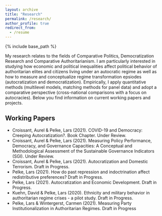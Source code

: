 ```yaml
---
layout: archive
title: "Research"
permalink: /research/
author_profile: true
redirect_from:
  - /resume
---
```


{% include base_path %}

My research relates to the fields of Comparative Politics, Democratization Research and Comparative Authoritarianism. I am particularly interested in studying how economic and political inequalities affect political behavior of authoritarian elites and citizens living under an autocratic regime as well as how to measure and conceptualize regime transformation epsiodes (autocratization and democratization). Empirically, I apply quantitative methods (multilevel models, matching methods for panel data) and adopt a comparative perspective (cross-national comparisons with a focus on autocracies). Below you find information on current working papers and projects.  

Working Papers
------

*  Croissant, Aurel & Pelke, Lars (2021). COVID-19 and Democracy: Creeping Autocratization?. Book Chapter. Under Review.
*  Croissant, Aurel & Pelke, Lars (2021). Measuring Policy Performance, Democracy, and Governance Capacities: A Conceptual and Methodological Assessment of the Sustainable Governance Indicators (SGI). Under Review.
*  Croissant, Aurel & Pelke, Lars (2021). Autocratization and Domestic Terrorism. Draft in Progress. 
*  Pelke, Lars (2021). How do past repression and indoctrination affect redistributive preferences? Draft in Progress. 
*  Pelke, Lars (2021). Autocratization and Economic Development. Draft in Progress. 
*  Kuehn, David & Pelke, Lars (2020). Ethnicity and military behavior in authoritarian regime crises - a pilot study. Draft in Progress. 
*  Pelke, Lars & Wintergerst, Carmen (2021). Measuring Party Institutionalization in Authoritarian Regimes. Draft in Progress





